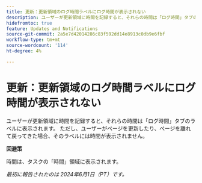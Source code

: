 ```yaml
---
title: 更新：更新領域のログ時間ラベルにログ時間が表示されない
description: ユーザーが更新領域に時間を記録すると、それらの時間は「ログ時間」タブのラベルに表示されます。 ただし、ユーザーがページを更新したり、ページを離れて戻ってきた場合、そのラベルには時間が表示されません。
hidefromtoc: true
feature: Updates and Notifications
source-git-commit: 2a5e7d42014286c83f592dd14e8913c0db9e6fbf
workflow-type: tm+mt
source-wordcount: '114'
ht-degree: 4%

---
```



# 更新：更新領域のログ時間ラベルにログ時間が表示されない

ユーザーが更新領域に時間を記録すると、それらの時間は「ログ時間」タブのラベルに表示されます。 ただし、ユーザーがページを更新したり、ページを離れて戻ってきた場合、そのラベルには時間が表示されません。

**回避策**

時間は、タスクの「時間」領域に表示されます。

_最初に報告されたのは 2024年6月1日（PT）です。_
